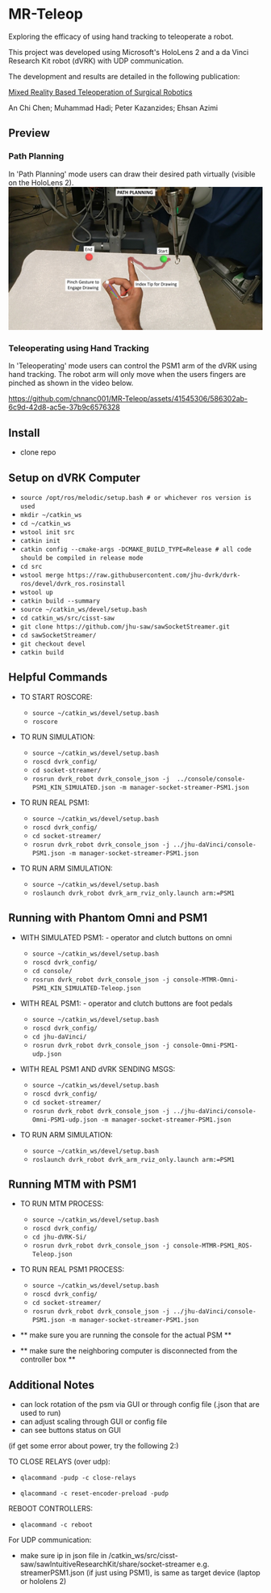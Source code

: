 # MR-Teleop

Exploring the efficacy of using hand tracking to teleoperate a robot.  

This project was developed using Microsoft's HoloLens 2 and a da Vinci Research Kit robot (dVRK) with UDP communication.

The development and results are detailed in the following publication:

[Mixed Reality Based Teleoperation of Surgical Robotics](https://ieeexplore.ieee.org/document/10130178)

An Chi Chen; Muhammad Hadi; Peter Kazanzides; Ehsan Azimi

## Preview
### Path Planning
In 'Path Planning' mode users can draw their desired path virtually (visible on the HoloLens 2).
![Alt text](https://github.com/chnanc001/MR-Teleop/blob/master/Videos/hand_drawing.jpg?raw=true)

### Teleoperating using Hand Tracking
In 'Teleoperating' mode users can control the PSM1 arm of the dVRK using hand tracking.  The robot arm will only move when the users fingers are pinched as shown in the video below.

https://github.com/chnanc001/MR-Teleop/assets/41545306/586302ab-6c9d-42d8-ac5e-37b9c6576328


## Install
- clone repo

## Setup on dVRK Computer
- `source /opt/ros/melodic/setup.bash # or whichever ros version is used`
- `mkdir ~/catkin_ws`             
- `cd ~/catkin_ws`                  
- `wstool init src`                    
- `catkin init`
- `catkin config --cmake-args -DCMAKE_BUILD_TYPE=Release # all code should be compiled in release mode`
- `cd src`
- `wstool merge https://raw.githubusercontent.com/jhu-dvrk/dvrk-ros/devel/dvrk_ros.rosinstall`
- `wstool up`
- `catkin build --summary`
- `source ~/catkin_ws/devel/setup.bash`
- `cd catkin_ws/src/cisst-saw`
- `git clone https://github.com/jhu-saw/sawSocketStreamer.git`
- `cd sawSocketStreamer/`
- `git checkout devel`
- `catkin build`

## Helpful Commands
- TO START ROSCORE:
  - `source ~/catkin_ws/devel/setup.bash`
  - `roscore`

- TO RUN SIMULATION:    
  - `source ~/catkin_ws/devel/setup.bash`
  - `roscd dvrk_config/`
  - `cd socket-streamer/`
  - `rosrun dvrk_robot dvrk_console_json -j  ../console/console-PSM1_KIN_SIMULATED.json -m manager-socket-streamer-PSM1.json`

- TO RUN REAL PSM1:    
  - `source ~/catkin_ws/devel/setup.bash`
  - `roscd dvrk_config/`
  - `cd socket-streamer/`
  - `rosrun dvrk_robot dvrk_console_json -j ../jhu-daVinci/console-PSM1.json -m manager-socket-streamer-PSM1.json`

- TO RUN ARM SIMULATION:
  - `source ~/catkin_ws/devel/setup.bash`
  - `roslaunch dvrk_robot dvrk_arm_rviz_only.launch arm:=PSM1`


## Running with Phantom Omni and PSM1

- WITH SIMULATED PSM1:    - operator and clutch buttons on omni
  - `source ~/catkin_ws/devel/setup.bash`
  - `roscd dvrk_config/`
  - `cd console/`
  - `rosrun dvrk_robot dvrk_console_json -j console-MTMR-Omni-PSM1_KIN_SIMULATED-Teleop.json`

- WITH REAL PSM1:    - operator and clutch buttons are foot pedals
  - `source ~/catkin_ws/devel/setup.bash`
  - `roscd dvrk_config/`
  - `cd jhu-daVinci/`
  - `rosrun dvrk_robot dvrk_console_json -j console-Omni-PSM1-udp.json`

- WITH REAL PSM1 AND dVRK SENDING MSGS:
  - `source ~/catkin_ws/devel/setup.bash`
  - `roscd dvrk_config/`
  - `cd socket-streamer/`
  - `rosrun dvrk_robot dvrk_console_json -j ../jhu-daVinci/console-Omni-PSM1-udp.json -m manager-socket-streamer-PSM1.json`

- TO RUN ARM SIMULATION:
  - `source ~/catkin_ws/devel/setup.bash`
  - `roslaunch dvrk_robot dvrk_arm_rviz_only.launch arm:=PSM1`

## Running MTM with PSM1

- TO RUN MTM PROCESS:
  - `source ~/catkin_ws/devel/setup.bash`
  - `roscd dvrk_config/`
  - `cd jhu-dVRK-Si/`
  - `rosrun dvrk_robot dvrk_console_json -j console-MTMR-PSM1_ROS-Teleop.json`

- TO RUN REAL PSM1 PROCESS:
  - `source ~/catkin_ws/devel/setup.bash`
  - `roscd dvrk_config/`
  - `cd socket-streamer/`
  - `rosrun dvrk_robot dvrk_console_json -j ../jhu-daVinci/console-PSM1.json -m manager-socket-streamer-PSM1.json`

- ** make sure you are running the console for the actual PSM **
- ** make sure the neighboring computer is disconnected from the controller box **

## Additional Notes
- can lock rotation of the psm via GUI or through config file (.json that are used to run)
- can adjust scaling through GUI or config file
- can see buttons status on GUI

(if get some error about power, try the following 2:)

TO CLOSE RELAYS (over udp):
- `qlacommand -pudp -c close-relays`

- `qlacommand -c reset-encoder-preload -pudp`


REBOOT CONTROLLERS:
- `qlacommand -c reboot`


For UDP communication:
- make sure ip in json file in /catkin_ws/src/cisst-saw/sawIntuitiveResearchKit/share/socket-streamer e.g. streamerPSM1.json (if just using PSM1), is same as target device (laptop or hololens 2)





